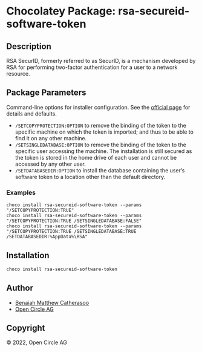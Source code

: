 ﻿# Chocolatey Package: rsa-secureid-software-token

## Description

RSA SecurID, formerly referred to as SecurID, is a mechanism developed by RSA for performing two-factor authentication for a user to a network resource.
## Package Parameters
Command-line options for installer configuration. See the [official page](https://community.securid.com/t5/securid-knowledge-base/installing-the-same-rsa-securid-software-token-5-0-for-windows/ta-p/1288) for details and defaults.

- `/SETCOPYPROTECTION:OPTION` to remove the binding of the token to the specific machine on which the token is imported; and thus to be able to find it on any other machine.
- `/SETSINGLEDATABASE:OPTION` to remove the binding of the token to the specific user accessing the machine.  The installation is still secured as the token is stored in the home drive of each user and cannot be accessed by any other user.
- `/SETDATABASEDIR:OPTION` to install the database containing the user’s software token to a location other than the default directory.

### Examples
`choco install rsa-secureid-software-token --params "/SETCOPYPROTECTION:TRUE"` <br>
`choco install rsa-secureid-software-token --params "/SETCOPYPROTECTION:TRUE /SETSINGLEDATABASE:FALSE"` <br>
`choco install rsa-secureid-software-token --params "/SETCOPYPROTECTION:TRUE /SETSINGLEDATABASE:TRUE /SETDATABASEDIR:%AppData%\RSA"` <br>

## Installation

```ps1
choco install rsa-secureid-software-token
```


## Author

- [Benaiah Matthew Catherasoo](https://github.com/bmcatherasoo)
- [Open Circle AG](https://www.open-circle.ch)


## Copyright

&copy; 2022, Open Circle AG